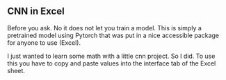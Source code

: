 ## CNN in Excel
Before you ask. No it does not let you train a model. This is simply a pretrained model using Pytorch that was put in a nice accessible package for anyone to use (Excel). 

I just wanted to learn some math with a little cnn project. So I did. To use this you have to copy and paste values into the interface tab of the Excel sheet.
